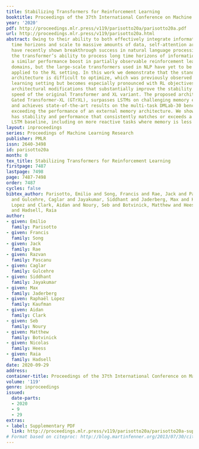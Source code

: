 ```yaml
---
title: Stabilizing Transformers for Reinforcement Learning
booktitle: Proceedings of the 37th International Conference on Machine Learning
year: '2020'
pdf: http://proceedings.mlr.press/v119/parisotto20a/parisotto20a.pdf
url: http://proceedings.mlr.press/v119/parisotto20a.html
abstract: Owing to their ability to both effectively integrate information over long
  time horizons and scale to massive amounts of data, self-attention architectures
  have recently shown breakthrough success in natural language processing (NLP). Harnessing
  the transformer’s ability to process long time horizons of information could provide
  a similar performance boost in partially observable reinforcement learning (RL)
  domains, but the large-scale transformers used in NLP have yet to be successfully
  applied to the RL setting. In this work we demonstrate that the standard transformer
  architecture is difficult to optimize, which was previously observed in the supervised
  learning setting but becomes especially pronounced with RL objectives. We propose
  architectural modifications that substantially improve the stability and learning
  speed of the original Transformer and XL variant. The proposed architecture, the
  Gated Transformer-XL (GTrXL), surpasses LSTMs on challenging memory environments
  and achieves state-of-the-art results on the multi-task DMLab-30 benchmark suite,
  exceeding the performance of an external memory architecture. We show that the GTrXL
  has stability and performance that consistently matches or exceeds a competitive
  LSTM baseline, including on more reactive tasks where memory is less critical.
layout: inproceedings
series: Proceedings of Machine Learning Research
publisher: PMLR
issn: 2640-3498
id: parisotto20a
month: 0
tex_title: Stabilizing Transformers for Reinforcement Learning
firstpage: 7487
lastpage: 7498
page: 7487-7498
order: 7487
cycles: false
bibtex_author: Parisotto, Emilio and Song, Francis and Rae, Jack and Pascanu, Razvan
  and Gulcehre, Caglar and Jayakumar, Siddhant and Jaderberg, Max and Kaufman, Rapha{\"e}l
  Lopez and Clark, Aidan and Noury, Seb and Botvinick, Matthew and Heess, Nicolas
  and Hadsell, Raia
author:
- given: Emilio
  family: Parisotto
- given: Francis
  family: Song
- given: Jack
  family: Rae
- given: Razvan
  family: Pascanu
- given: Caglar
  family: Gulcehre
- given: Siddhant
  family: Jayakumar
- given: Max
  family: Jaderberg
- given: Raphaël Lopez
  family: Kaufman
- given: Aidan
  family: Clark
- given: Seb
  family: Noury
- given: Matthew
  family: Botvinick
- given: Nicolas
  family: Heess
- given: Raia
  family: Hadsell
date: 2020-09-29
address: 
container-title: Proceedings of the 37th International Conference on Machine Learning
volume: '119'
genre: inproceedings
issued:
  date-parts:
  - 2020
  - 9
  - 29
extras:
- label: Supplementary PDF
  link: http://proceedings.mlr.press/v119/parisotto20a/parisotto20a-supp.pdf
# Format based on citeproc: http://blog.martinfenner.org/2013/07/30/citeproc-yaml-for-bibliographies/
---
```

